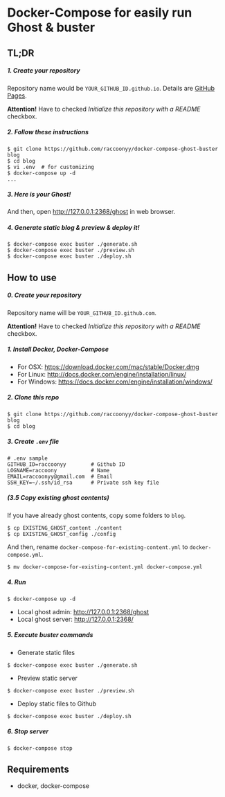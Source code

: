 # Docker-Compose for easily run Ghost & buster

## TL;DR

##### 1. Create your repository

Repository name would be `YOUR_GITHUB_ID.github.io`. Details are [GitHub Pages](https://pages.github.com/).

**Attention!** Have to checked _Initialize this repository with a README_ checkbox.

##### 2. Follow these instructions

```
$ git clone https://github.com/raccoonyy/docker-compose-ghost-buster blog
$ cd blog
$ vi .env  # for customizing
$ docker-compose up -d
...
```

##### 3. Here is your Ghost!

And then, open http://127.0.0.1:2368/ghost in web browser.

##### 4. Generate static blog & preview & deploy it!

```
$ docker-compose exec buster ./generate.sh
$ docker-compose exec buster ./preview.sh
$ docker-compose exec buster ./deploy.sh
```

## How to use

##### 0. Create your repository

Repository name will be `YOUR_GITHUB_ID.github.com`.

**Attention!** Have to checked _Initialize this repository with a README_ checkbox.

##### 1. Install Docker, Docker-Compose

- For OSX: https://download.docker.com/mac/stable/Docker.dmg
- For Linux: http://docs.docker.com/engine/installation/linux/
- For Windows: https://docs.docker.com/engine/installation/windows/

##### 2. Clone this repo

```
$ git clone https://github.com/raccoonyy/docker-compose-ghost-buster blog
$ cd blog
```

##### 3. Create `.env` file

```
# .env sample
GITHUB_ID=raccoonyy        # Github ID
LOGNAME=raccoony           # Name
EMAIL=raccoonyy@gmail.com  # Email
SSH_KEY=~/.ssh/id_rsa      # Private ssh key file
```

##### (3.5 Copy existing ghost contents)

If you have already ghost contents, copy some folders to `blog`.

```
$ cp EXISTING_GHOST_content ./content
$ cp EXISTING_GHOST_config ./config
```

And then, rename `docker-compose-for-existing-content.yml` to `docker-compose.yml`.

```
$ mv docker-compose-for-existing-content.yml docker-compose.yml
```

##### 4. Run

```
$ docker-compose up -d
```

- Local ghost admin: http://127.0.0.1:2368/ghost
- Local ghost server: http://127.0.0.1:2368/

##### 5. Execute buster commands

- Generate static files
```
$ docker-compose exec buster ./generate.sh
```

- Preview static server
```
$ docker-compose exec buster ./preview.sh
```

- Deploy static files to Github
```
$ docker-compose exec buster ./deploy.sh
```

##### 6. Stop server

```
$ docker-compose stop
```

## Requirements

- docker, docker-compose
